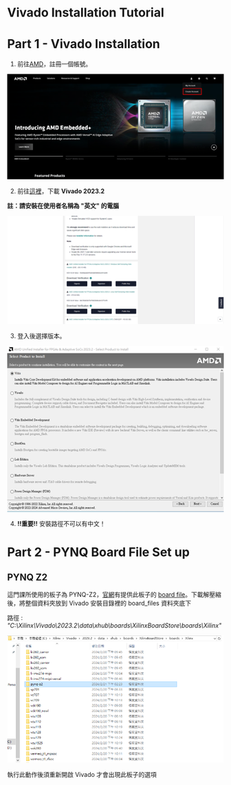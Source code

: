 Vivado Installation Tutorial
============================

# Part 1 - Vivado Installation

1. 前往[AMD](https://www.amd.com/en.html)，註冊一個帳號。

![Create an Account](images/account_.png)

2. 前往[這裡](https://www.xilinx.com/support/download/index.html/content/xilinx/en/downloadNav/vivado-design-tools/2023-2.html)，下載 **Vivado 2023.2**

  **註：請安裝在使用者名稱為 "英文" 的電腦**

![Download](images/download_.png)

3. 登入後選擇版本。

![Edition](images/vitis_.png)

4. **!!重要!!** 安裝路徑不可以有中文！

# Part 2 - PYNQ Board File Set up

## PYNQ Z2

這門課所使用的板子為 PYNQ-Z2，[官網](https://www.tul.com.tw/)有提供此板子的 [board file](https://dpoauwgwqsy2x.cloudfront.net/Download/pynq-z2.zip)。下載解壓縮後，將整個資料夾放到 Vivado 安裝目錄裡的 board_files 資料夾底下   

路徑 : _"C:\Xilinx\Vivado\2023.2\data\xhub\boards\XilinxBoardStore\boards\Xilinx"_

![pynqz2_board_file](images/pynqz2_board_file_.png)

執行此動作後須重新開啟 Vivado 才會出現此板子的選項
